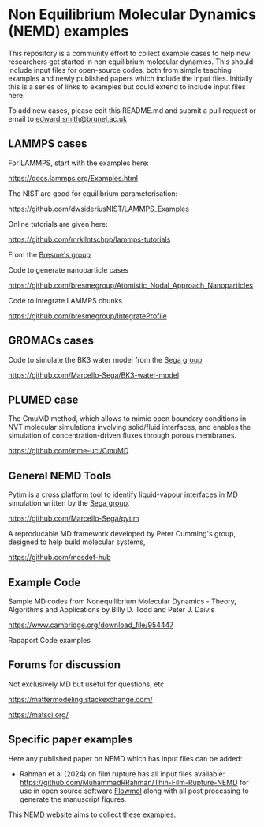 # Non Equilibrium Molecular Dynamics (NEMD) examples

This repository is a community effort to collect example cases to help new researchers get started in non equilibrium molecular dynamics.
This should include input files for open-source codes, both from simple teaching examples and newly published papers which include the input files. Initially this is a series of links to examples but could extend to include input files here.

To add new cases, please edit this README.md and submit a pull request or email to edward.smith@brunel.ac.uk

LAMMPS cases
-------------

For LAMMPS, start with the examples here: 

https://docs.lammps.org/Examples.html

The NIST are good for equilibrium parameterisation:

https://github.com/dwsideriusNIST/LAMMPS_Examples

Online tutorials are given here:

https://github.com/mrkllntschpp/lammps-tutorials

From the [Bresme's group](https://github.com/bresmegroup)

Code to generate nanoparticle cases 

https://github.com/bresmegroup/Atomistic_Nodal_Approach_Nanoparticles

Code to integrate LAMMPS chunks

https://github.com/bresmegroup/IntegrateProfile

GROMACs cases
-------------

Code to simulate the BK3 water model from the [Sega group](https://github.com/Marcello-Sega)

https://github.com/Marcello-Sega/BK3-water-model


PLUMED case
-----------

The CmuMD method, which allows to mimic open boundary conditions in NVT molecular simulations involving solid/fluid interfaces, and enables the simulation of concentration-driven fluxes through porous membranes.

https://github.com/mme-ucl/CmuMD

General NEMD Tools
------------------

Pytim is a cross platform tool to identify liquid-vapour interfaces in MD simulation written by the [Sega group](https://github.com/Marcello-Sega).

https://github.com/Marcello-Sega/pytim

A reproducable MD framework developed by Peter Cumming's group, designed to help build molecular systems,

https://github.com/mosdef-hub

Example Code 
------------

Sample MD codes from Nonequilibrium Molecular Dynamics - Theory, Algorithms and Applications by Billy D. Todd and Peter J. Daivis

https://www.cambridge.org/download_file/954447

Rapaport Code examples


Forums for discussion
-----------------------

Not exclusively MD but useful for questions, etc

https://mattermodeling.stackexchange.com/

https://matsci.org/

Specific paper examples
------------------------
Here any published paper on NEMD which has input files can be added:

  - Rahman et al (2024) on film rupture has all input files available: https://github.com/MuhammadRRahman/Thin-Film-Rupture-NEMD for use in open source software [Flowmol](https://github.com/edwardsmith999/flowmol) along with all post processing to generate the manuscript figures. 

This NEMD website aims to collect these examples.

